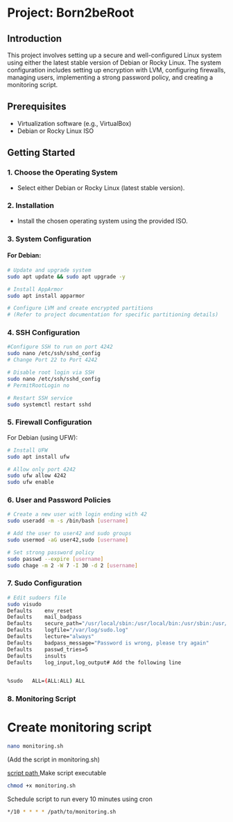 
# Project: Born2beRoot

## Introduction
This project involves setting up a secure and well-configured Linux system using either the latest stable version of Debian or Rocky Linux. The system configuration includes setting up encryption with LVM,
configuring firewalls, managing users, implementing a strong password policy, and creating a monitoring script.

## Prerequisites
- Virtualization software (e.g., VirtualBox)
- Debian or Rocky Linux ISO

## Getting Started

### 1. Choose the Operating System
- Select either Debian or Rocky Linux (latest stable version).

### 2. Installation
- Install the chosen operating system using the provided ISO.

### 3. System Configuration
#### For Debian:
```bash
# Update and upgrade system
sudo apt update && sudo apt upgrade -y

# Install AppArmor
sudo apt install apparmor

# Configure LVM and create encrypted partitions
# (Refer to project documentation for specific partitioning details)
```
### 4. SSH Configuration

```bash
#Configure SSH to run on port 4242
sudo nano /etc/ssh/sshd_config
# Change Port 22 to Port 4242

# Disable root login via SSH
sudo nano /etc/ssh/sshd_config
# PermitRootLogin no

# Restart SSH service
sudo systemctl restart sshd
```

### 5. Firewall Configuration
For Debian (using UFW):
```bash
# Install UFW
sudo apt install ufw

# Allow only port 4242
sudo ufw allow 4242
sudo ufw enable
```
### 6. User and Password Policies
```bash
# Create a new user with login ending with 42
sudo useradd -m -s /bin/bash [username]

# Add the user to user42 and sudo groups
sudo usermod -aG user42,sudo [username]

# Set strong password policy
sudo passwd --expire [username]
sudo chage -m 2 -W 7 -I 30 -d 2 [username]
```
### 7. Sudo Configuration
```bash
# Edit sudoers file
sudo visudo
Defaults	env_reset
Defaults	mail_badpass
Defaults	secure_path="/usr/local/sbin:/usr/local/bin:/usr/sbin:/usr/bin:/sbin:/bin"
Defaults	logfile="/var/log/sudo.log"
Defaults	lecture="always"
Defaults	badpass_message="Password is wrong, please try again"
Defaults	passwd_tries=5
Defaults	insults
Defaults	log_input,log_output# Add the following line


%sudo   ALL=(ALL:ALL) ALL
```
### 8. Monitoring Script


# Create monitoring script
```bash
nano monitoring.sh
```
 (Add the script in monitoring.sh)
 
[ script path ](/Born2BeRoot/monitoring.sh)
Make script executable
```bash
chmod +x monitoring.sh
```

Schedule script to run every 10 minutes using cron
```bash
*/10 * * * * /path/to/monitoring.sh
```
